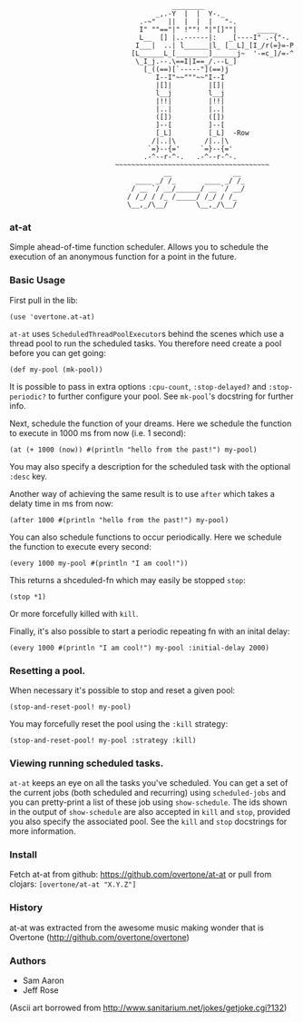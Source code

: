                                             ________
                                        _,.-Y  |  |  Y-._
                                    .-~"   ||  |  |  |   "-.
                                    I" ""=="|" !""! "|"[]""|     _____
                                    L__  [] |..------|:   _[----I" .-{"-.
                                   I___|  ..| l______|l_ [__L]_[I_/r(=}=-P
                                  [L______L_[________]______j~  '-=c_]/=-^
                                   \_I_j.--.\==I|I==_/.--L_]
                                     [_((==)[`-----"](==)j
                                        I--I"~~"""~~"I--I
                                        |[]|         |[]|
                                        l__j         l__j
                                        |!!|         |!!|
                                        |..|         |..|
                                        ([])         ([])
                                        ]--[         ]--[
                                        [_L]         [_L]  -Row
                                       /|..|\       /|..|\
                                      `=}--{='     `=}--{='
                                     .-^--r-^-.   .-^--r-^-.
                              ~~~~~~~~~~~~~~~~~~~~~~~~~~~~~~~~~~~~~~
                                          __               __
                                   ____ _/ /_       ____ _/ /_
                                  / __ `/ __/______/ __ `/ __/
                                 / /_/ / /_ /_____/ /_/ / /_
                                 \__,_/\__/       \__,_/\__/



### at-at

Simple ahead-of-time function scheduler. Allows you to schedule the execution of an anonymous function for a point in the future.

### Basic Usage

First pull in the lib:

    (use 'overtone.at-at)

`at-at` uses `ScheduledThreadPoolExecutor`s behind the scenes which use a thread pool to run the scheduled tasks. You therefore need create a pool before you can get going:

    (def my-pool (mk-pool))

It is possible to pass in extra options `:cpu-count`, `:stop-delayed?` and `:stop-periodic?` to further configure your pool. See `mk-pool`'s docstring for further info.

Next, schedule the function of your dreams. Here we schedule the function to execute in 1000 ms from now (i.e. 1 second):

    (at (+ 1000 (now)) #(println "hello from the past!") my-pool)

You may also specify a description for the scheduled task with the optional `:desc` key.

Another way of achieving the same result is to use `after` which takes a delaty time in ms from now:

    (after 1000 #(println "hello from the past!") my-pool)

You can also schedule functions to occur periodically. Here we schedule the function to execute every second:

    (every 1000 my-pool #(println "I am cool!"))

This returns a shceduled-fn which may easily be stopped `stop`:

    (stop *1)

Or more forcefully killed with `kill`.

Finally, it's also possible to start a periodic repeating fn with an inital delay:

    (every 1000 #(println "I am cool!") my-pool :initial-delay 2000)

### Resetting a pool.

When necessary it's possible to stop and reset a given pool:

    (stop-and-reset-pool! my-pool)

You may forcefully reset the pool using the `:kill` strategy:

    (stop-and-reset-pool! my-pool :strategy :kill)

### Viewing running scheduled tasks.

`at-at` keeps an eye on all the tasks you've scheduled. You can get a set of the current jobs (both scheduled and recurring) using `scheduled-jobs` and you can pretty-print a list of these job using `show-schedule`. The ids shown in the output of `show-schedule` are also accepted in `kill` and `stop`, provided you also specify the associated pool. See the `kill` and `stop` docstrings for more information.

### Install

Fetch at-at from github: https://github.com/overtone/at-at or pull from clojars: `[overtone/at-at "X.Y.Z"]`

### History

at-at was extracted from the awesome music making wonder that is Overtone (http://github.com/overtone/overtone)


### Authors

* Sam Aaron
* Jeff Rose


(Ascii art borrowed from http://www.sanitarium.net/jokes/getjoke.cgi?132)
